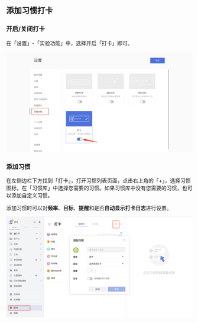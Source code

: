 ## 添加习惯打卡

### 开启/关闭打卡

在「设置」-「实验功能」中，选择开启「打卡」即可。

![](../../images/web/47.png)

### 添加习惯

在左侧边栏下方找到「打卡」，打开习惯列表页面，点击右上角的「+」，选择习惯图标，在「习惯库」中选择您需要的习惯。如果习惯库中没有您需要的习惯，也可以添加自定义习惯。

添加习惯时可以对**频率**、**目标**、**提醒**和是否**自动显示打卡日志**进行设置。

![](../../images/web/48.png)
